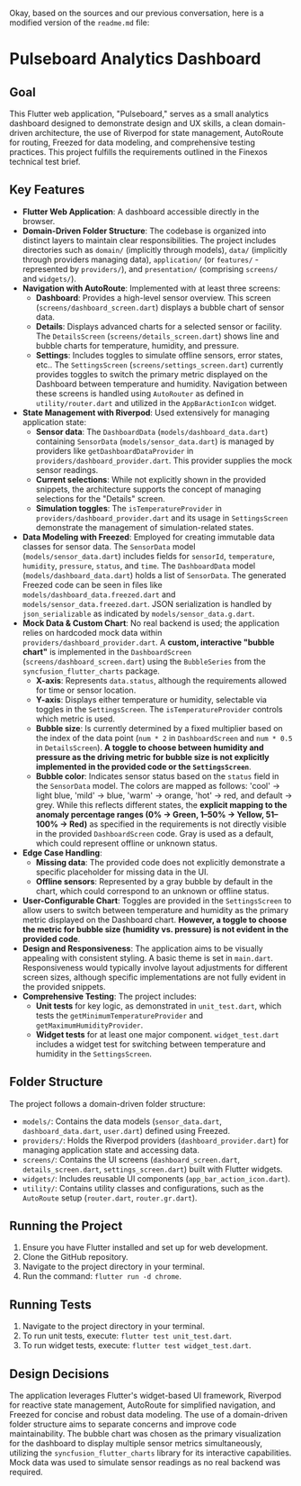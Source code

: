 Okay, based on the sources and our previous conversation, here is a modified version of the `readme.md` file:

# Pulseboard Analytics Dashboard

## Goal

This Flutter web application, "Pulseboard," serves as a small analytics dashboard designed to demonstrate design and UX skills, a clean domain-driven architecture, the use of Riverpod for state management, AutoRoute for routing, Freezed for data modeling, and comprehensive testing practices. This project fulfills the requirements outlined in the Finexos technical test brief.

## Key Features

*   **Flutter Web Application**: A dashboard accessible directly in the browser.
*   **Domain-Driven Folder Structure**: The codebase is organized into distinct layers to maintain clear responsibilities. The project includes directories such as `domain/` (implicitly through models), `data/` (implicitly through providers managing data), `application/` (or `features/` - represented by `providers/`), and `presentation/` (comprising `screens/` and `widgets/`).
*   **Navigation with AutoRoute**: Implemented with at least three screens:
    *   **Dashboard**: Provides a high-level sensor overview. This screen (`screens/dashboard_screen.dart`) displays a bubble chart of sensor data.
    *   **Details**: Displays advanced charts for a selected sensor or facility. The `DetailsScreen` (`screens/details_screen.dart`) shows line and bubble charts for temperature, humidity, and pressure.
    *   **Settings**: Includes toggles to simulate offline sensors, error states, etc.. The `SettingsScreen` (`screens/settings_screen.dart`) currently provides toggles to switch the primary metric displayed on the Dashboard between temperature and humidity. Navigation between these screens is handled using `AutoRouter` as defined in `utility/router.dart` and utilized in the `AppBarActionIcon` widget.
*   **State Management with Riverpod**: Used extensively for managing application state:
    *   **Sensor data**: The `DashboardData` (`models/dashboard_data.dart`) containing `SensorData` (`models/sensor_data.dart`) is managed by providers like `getDashboardDataProvider` in `providers/dashboard_provider.dart`. This provider supplies the mock sensor readings.
    *   **Current selections**: While not explicitly shown in the provided snippets, the architecture supports the concept of managing selections for the "Details" screen.
    *   **Simulation toggles**: The `isTemperatureProvider` in `providers/dashboard_provider.dart` and its usage in `SettingsScreen` demonstrate the management of simulation-related states.
*   **Data Modeling with Freezed**: Employed for creating immutable data classes for sensor data. The `SensorData` model (`models/sensor_data.dart`) includes fields for `sensorId`, `temperature`, `humidity`, `pressure`, `status`, and `time`. The `DashboardData` model (`models/dashboard_data.dart`) holds a list of `SensorData`. The generated Freezed code can be seen in files like `models/dashboard_data.freezed.dart` and `models/sensor_data.freezed.dart`. JSON serialization is handled by `json_serializable` as indicated by `models/sensor_data.g.dart`.
*   **Mock Data & Custom Chart**: No real backend is used; the application relies on hardcoded mock data within `providers/dashboard_provider.dart`. A **custom, interactive "bubble chart"** is implemented in the `DashboardScreen` (`screens/dashboard_screen.dart`) using the `BubbleSeries` from the `syncfusion_flutter_charts` package.
    *   **X-axis**: Represents `data.status`, although the requirements allowed for time or sensor location.
    *   **Y-axis**: Displays either temperature or humidity, selectable via toggles in the `SettingsScreen`. The `isTemperatureProvider` controls which metric is used.
    *   **Bubble size**: Is currently determined by a fixed multiplier based on the index of the data point (`num * 2` in `DashboardScreen` and `num * 0.5` in `DetailsScreen`). **A toggle to choose between humidity and pressure as the driving metric for bubble size is not explicitly implemented in the provided code or the `SettingsScreen`**.
    *   **Bubble color**: Indicates sensor status based on the `status` field in the `SensorData` model. The colors are mapped as follows: 'cool' -> light blue, 'mild' -> blue, 'warm' -> orange, 'hot' -> red, and default -> grey. While this reflects different states, the **explicit mapping to the anomaly percentage ranges (0% -> Green, 1–50% -> Yellow, 51–100% -> Red)** as specified in the requirements is not directly visible in the provided `DashboardScreen` code. Gray is used as a default, which could represent offline or unknown status.
*   **Edge Case Handling**:
    *   **Missing data**: The provided code does not explicitly demonstrate a specific placeholder for missing data in the UI.
    *   **Offline sensors**: Represented by a gray bubble by default in the chart, which could correspond to an unknown or offline status.
*   **User-Configurable Chart**: Toggles are provided in the `SettingsScreen` to allow users to switch between temperature and humidity as the primary metric displayed on the Dashboard chart. **However, a toggle to choose the metric for bubble size (humidity vs. pressure) is not evident in the provided code**.
*   **Design and Responsiveness**: The application aims to be visually appealing with consistent styling. A basic theme is set in `main.dart`. Responsiveness would typically involve layout adjustments for different screen sizes, although specific implementations are not fully evident in the provided snippets.
*   **Comprehensive Testing**: The project includes:
    *   **Unit tests** for key logic, as demonstrated in `unit_test.dart`, which tests the `getMinimumTemperatureProvider` and `getMaximumHumidityProvider`.
    *   **Widget tests** for at least one major component. `widget_test.dart` includes a widget test for switching between temperature and humidity in the `SettingsScreen`.

## Folder Structure

The project follows a domain-driven folder structure:

*   `models/`: Contains the data models (`sensor_data.dart`, `dashboard_data.dart`, `user.dart`) defined using Freezed.
*   `providers/`: Holds the Riverpod providers (`dashboard_provider.dart`) for managing application state and accessing data.
*   `screens/`: Contains the UI screens (`dashboard_screen.dart`, `details_screen.dart`, `settings_screen.dart`) built with Flutter widgets.
*   `widgets/`: Includes reusable UI components (`app_bar_action_icon.dart`).
*   `utility/`: Contains utility classes and configurations, such as the `AutoRoute` setup (`router.dart`, `router.gr.dart`).

## Running the Project

1.  Ensure you have Flutter installed and set up for web development.
2.  Clone the GitHub repository.
3.  Navigate to the project directory in your terminal.
4.  Run the command: `flutter run -d chrome`.

## Running Tests

1.  Navigate to the project directory in your terminal.
2.  To run unit tests, execute: `flutter test unit_test.dart`.
3.  To run widget tests, execute: `flutter test widget_test.dart`.

## Design Decisions

The application leverages Flutter's widget-based UI framework, Riverpod for reactive state management, AutoRoute for simplified navigation, and Freezed for concise and robust data modeling. The use of a domain-driven folder structure aims to separate concerns and improve code maintainability. The bubble chart was chosen as the primary visualization for the dashboard to display multiple sensor metrics simultaneously, utilizing the `syncfusion_flutter_charts` library for its interactive capabilities. Mock data was used to simulate sensor readings as no real backend was required.